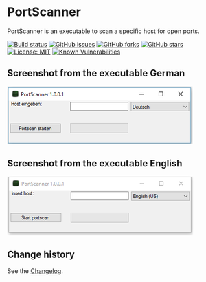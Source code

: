 PortScanner
====================================

PortScanner is an executable to scan a specific host for open ports.

[![Build status](https://ci.appveyor.com/api/projects/status/ta4s12frig120rbo?svg=true)](https://ci.appveyor.com/project/SeppPenner/portscanner)
[![GitHub issues](https://img.shields.io/github/issues/SeppPenner/PortScanner.svg)](https://github.com/SeppPenner/PortScanner/issues)
[![GitHub forks](https://img.shields.io/github/forks/SeppPenner/PortScanner.svg)](https://github.com/SeppPenner/PortScanner/network)
[![GitHub stars](https://img.shields.io/github/stars/SeppPenner/PortScanner.svg)](https://github.com/SeppPenner/PortScanner/stargazers)
[![License: MIT](https://img.shields.io/badge/License-MIT-blue.svg)](https://raw.githubusercontent.com/SeppPenner/PortScanner/master/License.txt)
[![Known Vulnerabilities](https://snyk.io/test/github/SeppPenner/PortScanner/badge.svg)](https://snyk.io/test/github/SeppPenner/PortScanner)

## Screenshot from the executable German
![Screenshot from the executable German](https://github.com/SeppPenner/PortScanner/blob/master/Screenshot_DE.PNG "Screenshot from the executable German")

## Screenshot from the executable English
![Screenshot from the executable English](https://github.com/SeppPenner/PortScanner/blob/master/Screenshot_EN.PNG "Screenshot from the executable English")

Change history
--------------

See the [Changelog](https://github.com/SeppPenner/PortScanner/blob/master/Changelog.md).